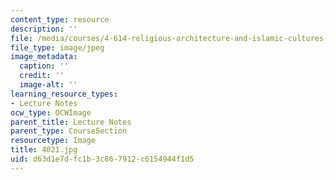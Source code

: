 ```yaml
---
content_type: resource
description: ''
file: /media/courses/4-614-religious-architecture-and-islamic-cultures-fall-2002/d63d1e7dfc1b3c867912c6154944f1d5_4021.jpg
file_type: image/jpeg
image_metadata:
  caption: ''
  credit: ''
  image-alt: ''
learning_resource_types:
- Lecture Notes
ocw_type: OCWImage
parent_title: Lecture Notes
parent_type: CourseSection
resourcetype: Image
title: 4021.jpg
uid: d63d1e7d-fc1b-3c86-7912-c6154944f1d5
---
```

